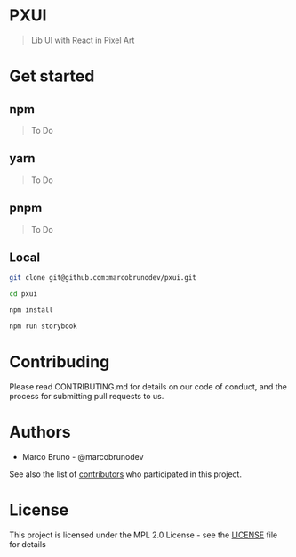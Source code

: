 # PXUI

> Lib UI with React in Pixel Art

# Get started

## npm
> To Do

## yarn
> To Do

## pnpm
> To Do

## Local

```bash
git clone git@github.com:marcobrunodev/pxui.git
```

```bash
cd pxui
```

```bash
npm install
```

```bash
npm run storybook
```


# Contribuding

Please read CONTRIBUTING.md for details on our code of conduct, and the process for submitting pull requests to us.

# Authors

- Marco Bruno - @marcobrunodev

See also the list of [contributors](https://github.com/CollabCodeTech/collabcodetraining-api-auth/contributors) who participated in this project.

# License

This project is licensed under the MPL 2.0 License - see the [LICENSE](LICENSE.md) file for details